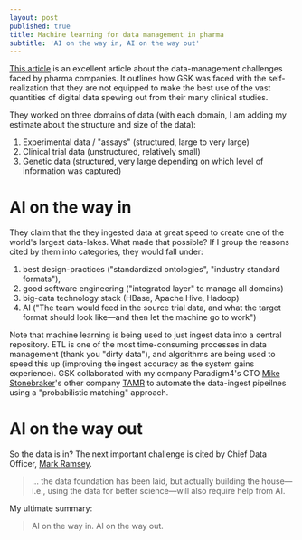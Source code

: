 ```yaml
---
layout: post
published: true
title: Machine learning for data management in pharma
subtitle: 'AI on the way in, AI on the way out'
---
```

[This article](https://www.forbes.com/sites/tomdavenport/2018/01/08/biting-the-data-management-bullet-at-glaxosmithkline/#f40637f5577e) is an excellent article about the data-management challenges faced by pharma companies. It outlines how GSK was faced with the self-realization that they are not equipped to make the best use of the vast quantities of digital data spewing out from their many clinical studies. 

They worked on three domains of data (with each domain, I am adding my estimate about the structure and size of the data):

1. Experimental data / "assays" (structured, large to very large)
2. Clinical trial data (unstructured, relatively small)
3. Genetic data (structured, very large depending on which level of information was captured)

# AI on the way in

They claim that the they ingested data at great speed to create one of the world's largest data-lakes. What made that possible? If I group the reasons cited by them into categories, they would fall under:

1. best design-practices ("standardized ontologies", "industry standard formats"), 
2. good software engineering ("integrated layer" to manage all domains)
3. big-data technology stack (HBase, Apache Hive, Hadoop)
4. AI ("The team would feed in the source trial data, and what the target format should look like—and then let the machine go to work")

Note that machine learning is being used to just ingest data into a central repository. ETL is one of the most time-consuming processes in data management (thank you "dirty data"), and algorithms are being used to speed this up (improving the ingest accuracy as the system gains experience). GSK collaborated with my company Paradigm4's CTO [Mike Stonebraker](https://en.wikipedia.org/wiki/Michael_Stonebraker)'s other company [TAMR](https://www.tamr.com/) to automate the data-ingest pipeilnes using a "probabilistic matching" approach. 

# AI on the way out

So the data is in? The next important challenge is cited by Chief Data Officer, [Mark Ramsey](https://www.linkedin.com/in/ramseymark). 

> ... the data foundation has been laid, but actually building the house—i.e., using the data for better science—will also require help from AI.

My ultimate summary:

> AI on the way in. AI on the way out. 
